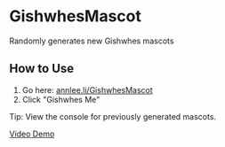 # GishwhesMascot
Randomly generates new Gishwhes mascots

## How to Use
1. Go here: [annlee.li/GishwhesMascot](http://annlee.li/GishwhesMascot)
1. Click "Gishwhes Me"

Tip: View the console for previously generated mascots.

[Video Demo](https://www.youtube.com/watch?v=FBhWnBh4Nik)
